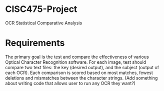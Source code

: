 # CISC475-Project
OCR Statistical Comparative Analysis

# Requirements
The primary goal is the test and compare the effectiveness of various Optical Character Recognition software. For each image, test should compare two text files: the key (desired output), and the subject (output of each OCR). Each comparison is scored based on most matches, fewest deletions and mismatches between the character strings.
(Add something about writing code that allows user to run any OCR they want?)
